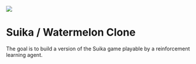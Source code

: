 ![](./screenshot.png)

# Suika / Watermelon Clone

The goal is to build a version of the Suika game playable by a reinforcement learning agent.
